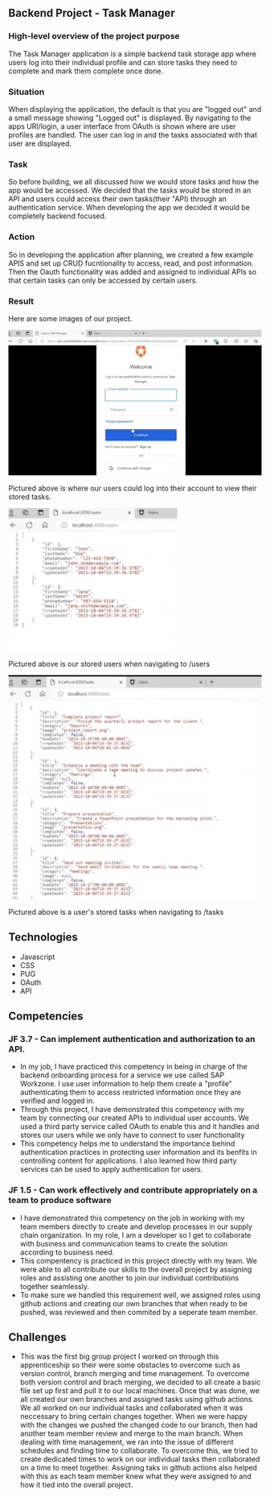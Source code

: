 ## Backend Project - Task Manager
### High-level overview of the project purpose
The Task Manager application is a simple backend task storage app where users log into their individual profile and can store tasks they need to complete and mark them complete once done.


### Situation
When displaying the application, the default is that you are "logged out" and a small message showing "Logged out" is displayed. By navigating to the apps URl/login, a user interface from OAuth is shown where are user profiles are handled. The user can log in and the tasks associated with that user are displayed. 

### Task
So before building, we all discussed how we would store tasks and how the app would be accessed. We decided that the tasks would be stored in an API and users could access their own tasks(their "API) through an authentication service. When developing the app we decided it would be completely backend focused. 

### Action
So in developing the application after planning, we created a few example APIS and set up CRUD fucntionality to access, read, and post information. Then the Oauth functionality was added and assigned to individual APIs so that certain tasks can only be accessed by certain users.

### Result
Here are some images of our project.

![OAuth](../images/tasklogin.png)

Pictured above is where our users could log into their account to view their stored tasks.

![Users](../images/taskusers.png)

Pictured above is our stored users when navigating to /users

![tasks](../images/tasks.png)

Pictured above is a user's stored tasks when navigating to /tasks

## Technologies
- Javascript
- CSS
- PUG
- OAuth
- API

## Competencies
### JF 3.7 - Can implement authentication and authorization to an API. 
- In my job, I have practiced this competency in being in charge of the backend onboarding process for a service we use called SAP Workzone. I use user information to help them create a "profile" authenticating them to access restricted information once they are verified and logged in.
- Through this project, I have demonstrated this competency with my team by connecting our created APIs to individual user accounts. We used a third party service called OAuth to enable this and it handles and stores our users while we only have to connect to user functionality
- This competency helps me to understand the importance behind authentication practices in protecting user information and its benfits in controlling content for applications. I also learned how third party services can be used to apply authentication for users.

### JF 1.5 - Can work effectively and contribute appropriately on a team to produce software 
- I have demonstrated this competency on the job in working with my team members directly to create and develop processes in our supply chain organization. In my role, I am a developer so I get to collaborate with business and communication teams to create the solution according to business need.
- This compentency is practiced in this project directly with my team. We were able to all contribute our skills to the overall project by assigning roles and assisting one another to join our individual contributions together seamlessly.
- To make sure we handled this requirement well, we assigned roles using github actions and creating our own branches that when ready to be pushed, was reviewed and then commited by a seperate team member.

## Challenges
- This was the first big group project I worked on through this apprenticeship so their were some obstacles to overcome such as version control, branch merging and time management. To overcome both version control and brach merging, we decided to all create a basic file set up first and pull it to our local machines. Once that was done, we all created our own branches and assigned tasks using github actions. We all worked on our individual tasks and collaborated when it was neccessary to bring certain changes together. When we were happy with the changes we pushed the changed code to our branch, then had another team member review and merge to the main branch. When dealing with time management, we ran into the issue of different schedules and finding time to collaborate. To overcome this, we tried to create dedicated times to work on our individual tasks then collaborated on a time to meet together. Assigning taks in github actions also helped with this as each team member knew what they were assigned to and how it tied into the overall project.
